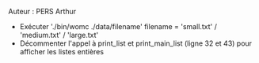 Auteur : PERS Arthur

- Exécuter './bin/womc ./data/filename'
   filename = 'small.txt' / 'medium.txt' / 'large.txt' 
- Décommenter l'appel à print_list et print_main_list (ligne 32 et 43) pour afficher les listes entières

